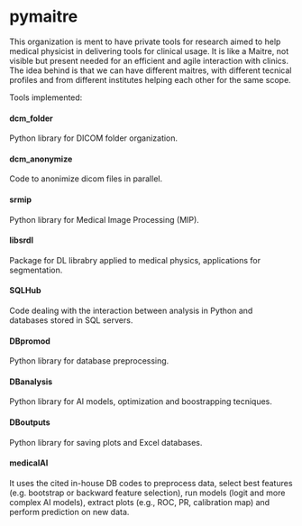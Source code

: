 # pymaitre
This organization is ment to have private tools for research aimed to help medical physicist in delivering tools for clinical usage. 
It is like a Maitre, not visible but present needed for an efficient and agile interaction with clinics. The idea behind is that we can have different maitres, 
with different tecnical profiles and from different institutes helping each other for the same scope.

Tools implemented:

#### dcm_folder
Python library for DICOM folder organization.
#### dcm_anonymize
Code to anonimize dicom files in parallel.
#### srmip
Python library for Medical Image Processing (MIP).
#### libsrdl
Package for DL librabry applied to medical physics, applications for segmentation.

#### SQLHub
Code dealing with the interaction between analysis in Python and databases stored in SQL servers.
#### DBpromod
Python library for database preprocessing.
#### DBanalysis
Python library for AI models, optimization and boostrapping tecniques.
#### DBoutputs
Python library for saving plots and Excel databases.
#### medicalAI
It uses the cited in-house DB codes to preprocess data, select best features (e.g. bootstrap or backward feature selection), 
run models (logit and more complex AI models), extract plots (e.g., ROC, PR, calibration map) and perform prediction on new data.

